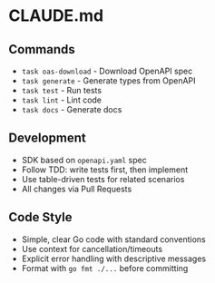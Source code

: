 # CLAUDE.md

## Commands
- `task oas-download` - Download OpenAPI spec
- `task generate` - Generate types from OpenAPI
- `task test` - Run tests  
- `task lint` - Lint code
- `task docs` - Generate docs

## Development
- SDK based on `openapi.yaml` spec
- Follow TDD: write tests first, then implement
- Use table-driven tests for related scenarios
- All changes via Pull Requests

## Code Style
- Simple, clear Go code with standard conventions
- Use context for cancellation/timeouts
- Explicit error handling with descriptive messages
- Format with `go fmt ./...` before committing
